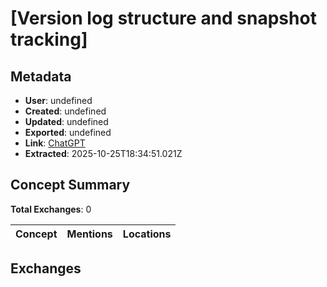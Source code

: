 # \[Version log structure and snapshot tracking\]

## Metadata

- **User**: undefined
- **Created**: undefined
- **Updated**: undefined
- **Exported**: undefined
- **Link**: [ChatGPT](undefined)
- **Extracted**: 2025-10-25T18:34:51.021Z

## Concept Summary

**Total Exchanges**: 0

| Concept | Mentions | Locations |
|---------|----------|----------|

## Exchanges

